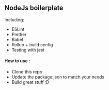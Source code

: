 ## NodeJs boilerplate
Including: 
- ESLint
- Prettier
- Babel
- Rollup + build config
- Testing with jest

#### How to use : 
- Clone this repo
- Update the package.json to match your needs
- Build great stuff :D
